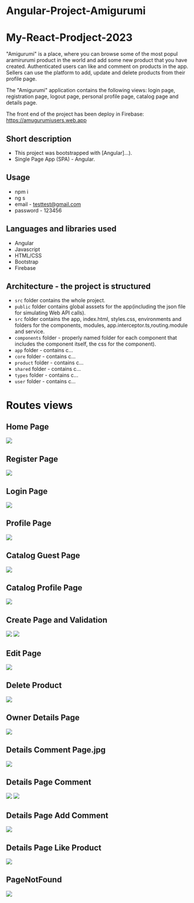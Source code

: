 # Angular-Project-Amigurumi

# My-React-Prodject-2023

"Amigurumi" is a place, where you can browse some of the most popul aramirurumi  product in the world and add some new product that you have created. Authenticated users can like and comment on products in the app. Sellers can use the platform to add, update and delete products from their profile page.

The  "Amigurumi"  application contains the following views: login page, registration page, logout page, personal profile page, catalog page and details page.

The front end of the project has been deploy in Firebase:   https://amugurumiusers.web.app

## Short description
 - This project was bootstrapped with [Angular]...).
 - Single Page App (SPA) - Angular.
 
 ## Usage
- npm i
- ng s
- email - testtest@gmail.com
- password - 123456
 
## Languages and libraries used
 - Angular
 - Javascript
 - HTML/CSS
 - Bootstrap
 - Firebase
 
 ## Architecture - the project is structured
 - `src` folder contains the whole project.
 - `public` folder contains global asssets for the app(including the json file for simulating Web API calls).
 - `src` folder contains the app, index.html, styles.css, environments and folders for the components, modules, app.interceptor.ts,routing.module and service.
 - `components` folder - properly named folder for each component that includes the component itself, the css  for the component).
 - `app` folder - contains c...
 - `core` folder - contains c...
 - `product` folder - contains c...
 - `shared` folder - contains c...
 - `types` folder - contains c...
 - `user` folder - contains c...
 
 
# Routes views

## Home Page
![](/HomePage.jpg)

## Register Page
![](/PageRegister.jpg)

## Login Page 
![](/PageLogin.jpg)

## Profile Page
![](/ProfilePage.jpg)

## Catalog Guest Page
![](/GuestPageCatalog.jpg)

## Catalog Profile Page
![](/CatalogProfilePage.jpg)

## Create  Page and Validation
![](CreatePageValidation.jpg)
![](CreateValidation.jpg)

## Edit Page
![](/EditPage.jpg)

## Delete Product
![](/DeletePage.jpg)

## Owner Details Page
![](/OwnerDetailsPage.jpg)

## Details Comment Page.jpg
![](/DetailsCommentPage.jpg)

## Details Page Comment
![](/ListComment.jpg)
![](/ListComment2.jpg)

## Details Page Add Comment
![](/AddComment.jpg)


## Details Page Like Product
![](/LikeProductNonOwner.jpg)

## PageNotFound
![](/404.jpg)
